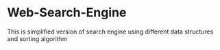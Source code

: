 # Web-Search-Engine
This is simplified version of search engine using different data structures and sorting algorithm

